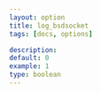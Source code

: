 ```yaml
---
layout: option
title: log_bsdsocket
tags: [docs, options]

description: 
default: 0
example: 1
type: boolean
---
```

